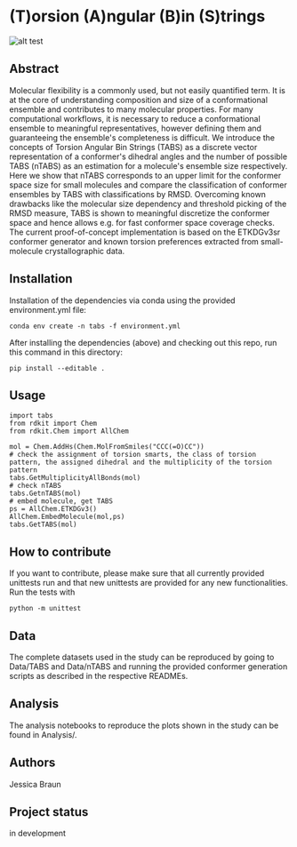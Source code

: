 (T)orsion (A)ngular (B)in (S)trings
==============================================================

![alt test](https://github.com/rinikerlab/TorsionAngularBinStrings/TOC.jpg?raw=true)

## Abstract

Molecular flexibility is a commonly used, but not easily quantified term. 
It is at the core of understanding composition and size of a conformational ensemble and contributes to many molecular properties.
For many computational workflows, it is necessary to reduce a conformational ensemble to meaningful representatives, however defining them and guaranteeing the ensemble's completeness is difficult.
We introduce the concepts of Torsion Angular Bin Strings (TABS) as a discrete vector representation of a conformer's dihedral angles and the number of possible TABS (nTABS) as an estimation for a molecule's ensemble size respectively.
Here we show that nTABS corresponds to an upper limit for the conformer space size for small molecules and compare the classification of conformer ensembles by TABS with classifications by RMSD. 
Overcoming known drawbacks like the molecular size dependency and threshold picking of the RMSD measure, TABS is shown to meaningful discretize the conformer space and hence allows e.g. for fast conformer space coverage checks.
The current proof-of-concept implementation is based on the ETKDGv3sr conformer generator and known torsion preferences extracted from small-molecule crystallographic data.


## Installation
Installation of the dependencies via conda using the provided environment.yml file:
```
conda env create -n tabs -f environment.yml
```

After installing the dependencies (above) and checking out this repo, run this command in this directory:
```
pip install --editable .
```



## Usage
```
import tabs
from rdkit import Chem
from rdkit.Chem import AllChem

mol = Chem.AddHs(Chem.MolFromSmiles("CCC(=O)CC"))
# check the assignment of torsion smarts, the class of torsion pattern, the assigned dihedral and the multiplicity of the torsion pattern
tabs.GetMultiplicityAllBonds(mol)
# check nTABS
tabs.GetnTABS(mol)
# embed molecule, get TABS
ps = AllChem.ETKDGv3()
AllChem.EmbedMolecule(mol,ps)
tabs.GetTABS(mol)
```

## How to contribute
If you want to contribute, please make sure that all currently provided unittests run and that new unittests are provided for any new functionalities.
Run the tests with
```
python -m unittest
```

## Data
The complete datasets used in the study can be reproduced by going to Data/TABS and Data/nTABS and running the provided conformer generation scripts as described in the respective READMEs.

## Analysis
The analysis notebooks to reproduce the plots shown in the study can be found in Analysis/.

## Authors 
Jessica Braun

## Project status
in development
